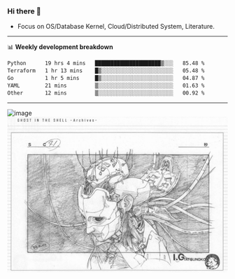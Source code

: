 ### Hi there 👋
<!-- * Daily Meditation via Leetcode/Competitive-Programming. -->
* Focus on OS/Database Kernel, Cloud/Distributed System, Literature.

-------

📊 **Weekly development breakdown**
<!--START_SECTION:waka-->

```txt
Python      19 hrs 4 mins   █████████████████████▒░░░   85.48 %
Terraform   1 hr 13 mins    █▒░░░░░░░░░░░░░░░░░░░░░░░   05.48 %
Go          1 hr 5 mins     █▒░░░░░░░░░░░░░░░░░░░░░░░   04.87 %
YAML        21 mins         ▒░░░░░░░░░░░░░░░░░░░░░░░░   01.63 %
Other       12 mins         ▒░░░░░░░░░░░░░░░░░░░░░░░░   00.92 %
```

<!--END_SECTION:waka-->

-------

<!-- [![Leetcode Stats](https://leetcard.jacoblin.cool/hzhang413?font=Fira+Mono)](https://leetcode.com/fxrc) -->
![image](./cyberpunk-ghost-in-the-shell.gif)
![image](./gis-archive.png)
